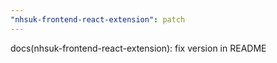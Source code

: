 ```yaml
---
"nhsuk-frontend-react-extension": patch
---
```


docs(nhsuk-frontend-react-extension): fix version in README
